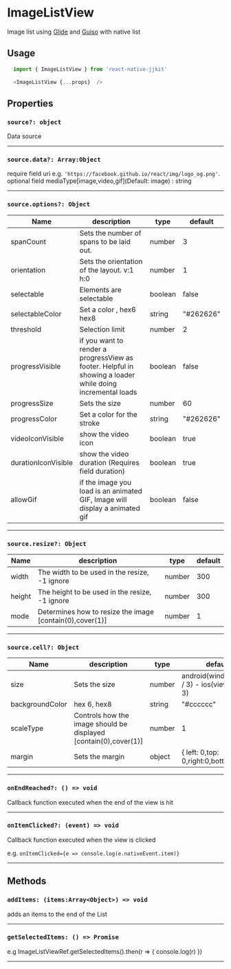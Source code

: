 # ImageListView

Image list using [Glide](https://github.com/bumptech/glide) and [Guiso](https://github.com/Only-IceSoul/Guiso) with native list


## **Usage**

```javascript
  import { ImageListView } from 'react-native-jjkit'
  
  <ImageListView {...props}  />

```



## Properties

### `source?: object`

Data source

---
### `source.data?: Array:Object`

require field uri   e.g. `'https://facebook.github.io/react/img/logo_og.png'`.  
optional field mediaType[image,video,gif](Default: image) : string

---

### `source.options?: Object`

       
| Name | description | type | default |
| --- | --- | --- | --- |
| spanCount | Sets the number of spans to be laid out.| number | 3 |
| orientation | Sets the orientation of the layout. v:1 h:0 | number | 1 |
| selectable | Elements are selectable | boolean | false |
| selectableColor | Set a color , hex6 hex8 | string | "#262626" |
| threshold | Selection limit | number | 2 |
| progressVisible | if you want to render a progressView as footer. Helpful in showing a loader while doing incremental loads | boolean | false |
| progressSize | Sets the size | number | 60 |
| progressColor |  Set a color for the stroke  | string | "#262626" |
| videoIconVisible | show the video icon  | boolean | true |
| durationIconVisible | show the video duration (Requires field duration) | boolean | true |
| allowGif | if the image you load is an animated GIF, Image will display a animated gif  | boolean | false |
---

### `source.resize?: Object`  
    

| Name | description | type | default |
| --- | --- | --- | --- |
| width | The width to be used in the resize, -1 ignore  | number | 300 |
| height | The height to be used in the resize, -1 ignore  | number | 300 |
| mode | Determines how to resize the image [contain(0),cover(1)] | number | 1 |


---

### `source.cell?: Object`


| Name | description | type | default |
| --- | --- | --- | --- |
| size | Sets the size| number | android(window.width / 3) - ios(view.size / 3) |
| backgroundColor |  hex 6, hex8 | string | "#cccccc" |
| scaleType | Controls how the image should be displayed [contain(0),cover(1)] | number | 1 |
| margin | Sets the margin | object | { left: 0,top: 0,right:0,bottom: 0} |

---


### `onEndReached?: () => void`

Callback function executed when the end of the view is hit 

---

### `onItemClicked?: (event) => void`

Callback function executed when the view is clicked 

e.g. `onItemClicked={e => console.log(e.nativeEvent.item)}`

---    



## Methods

### `addItems: (items:Array<Object>) => void`

adds an items to the end of the List


---    

### `getSelectedItems: () => Promise`

e.g  ImageListViewRef.getSelectedItems().then(r => {
    console.log(r)
})


---    
